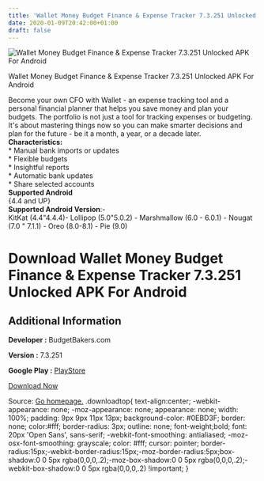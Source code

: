 ```yaml
---
title: 'Wallet Money Budget Finance & Expense Tracker 7.3.251 Unlocked APK For Android'
date: 2020-01-09T20:42:00+01:00
draft: false
---
```


![Wallet Money Budget Finance & Expense Tracker 7.3.251 Unlocked APK For Android](https://i1.wp.com/apkhome.net/wp-content/uploads/2020/01/Wallet-Money-Budget-Finance-Expense-Tracker-7.3.251-Unlocked.png "Wallet Money Budget Finance & Expense Tracker 7.3.251 Unlocked APK For Android")

  

Wallet Money Budget Finance & Expense Tracker 7.3.251 Unlocked APK For Android

Become your own CFO with Wallet - an expense tracking tool and a personal financial planner that helps you save money and plan your budgets. The portfolio is not just a tool for tracking expenses or budgeting. It's about mastering things now so you can make smarter decisions and plan for the future - be it a month, a year, or a decade later.  
**Characteristics:**  
\* Manual bank imports or updates  
\* Flexible budgets  
\* Insightful reports  
\* Automatic bank updates  
\* Share selected accounts  
**Supported Android**  
{4.4 and UP}  
**Supported Android Version**:-  
KitKat (4.4"4.4.4)- Lollipop (5.0"5.0.2) - Marshmallow (6.0 - 6.0.1) - Nougat (7.0 " 7.1.1) - Oreo (8.0-8.1) - Pie (9.0)

Download Wallet Money Budget Finance & Expense Tracker 7.3.251 Unlocked APK For Android
=======================================================================================

Additional Information
----------------------

**Developer :** BudgetBakers.com

**Version :** 7.3.251

**Google Play :** [PlayStore](https://play.google.com/store/apps/details?id=com.droid4you.application.wallet)

  

[Download Now](https://store4app.co/post/wallet-money-budget-finance-amp-expense-tracker-7-3-251-unlocked-apk-for-android_1578598853)

  
Source: [Go homepage.](https://store4app.co/post/wallet-money-budget-finance-amp-expense-tracker-7-3-251-unlocked-apk-for-android_1578598853) .downloadtop{ text-align:center; -webkit-appearance: none; -moz-appearance: none; appearance: none; width: 100%; padding: 9px 9px 11px 13px; background-color: #0EBD3F; border: none; color:#fff; border-radius: 3px; outline: none; font-weight;bold; font: 20px 'Open Sans', sans-serif; -webkit-font-smoothing: antialiased; -moz-osx-font-smoothing: grayscale; color: #fff; cursor: pointer; border-radius:15px;-webkit-border-radius:15px;-moz-border-radius:5px;box-shadow:0 0 5px rgba(0,0,0,.2);-moz-box-shadow:0 0 5px rgba(0,0,0,.2);-webkit-box-shadow:0 0 5px rgba(0,0,0,.2) !important; }